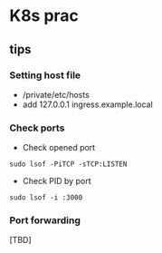 # K8s prac 


## tips

### Setting host file 
- /private/etc/hosts
- add 127.0.0.1 ingress.example.local


### Check ports
- Check opened port
```
sudo lsof -PiTCP -sTCP:LISTEN
```
- Check PID by port
```
sudo lsof -i :3000
```

### Port forwarding
[TBD]
